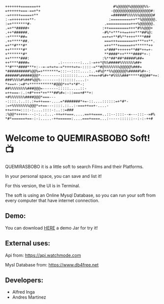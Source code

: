
```
+++++++=======++                                 #%@@@@@%@@@@@@%%-              
=++++++===-==+*+                                -@@@@@@@@@@@@@@@@@#:            
-=+++++=====+**                                 =######%%%%%%@@@@@@#            
:-=++++++++**-                                 :=========++**%@@@@@@.           
:=+*******#-                                 .===========+++%@@@@@@.           
.=+**#####+                                 :++=========+++*#%%@@@+            
.++*######.                                 -#%*+***++==+++***##%@:            
-+*****##=                                  ==+=+**#%**++++****###             
.++*****##.                                  ===+++=======++***++**.            
=+**#***#*                                   =++***+=====++******++             
++******#*                                   =*###*++++++**##*++=+-             
+*******#*                                   **####*++****####*+-:              
++*****###:                                 :%**##*##*#####%##=                 
++****####=             .:--------:...:-=++*@%%#####%%%%%%%##+                  
**#***####***+:--=-=+=+=-=*++++=+=-::::-=**#@%%%%%%%@@@@@%###=                  
*##########%@@%=+*******=:::--::::....:..+#%@**%%@@@@@@%#####%#+-:              
######%#####@@@*---------::::::::.....++==+#%#+*#%%%%###*****#@@##*+=:          
###%%%%#%###%@@%--------::::::::....:-*+==+-:=#*+***********#@@@*++*+*#*-:      
##%%%%%%%%###@@@=-------:::::.....::-=++===-:.:+#*+++*++***##%#=:-::===+#**+:   
+#%%%%%%%####@@@*===----::::.:..::.:+=++===-....=*#######*+=-::....::::::=+*#*-
:=+%%%%%%%%@@@*=+==---::::.::..:-===++==+-....-++=+++=::::-:....::::-:..::=###
:%@@*+++++---:-:..:...-++=++===.....==++====..::--::::--=---:::--=#%
*#*======+==-:-:.....-++======:....===+====...:-----::::::--:-:-++#
```

# Welcome to QUEMIRASBOBO Soft! :tv:

QUEMIRASBOBO it is a little soft to search Films and their Platforms.

In your personal space, you can save and list it!

For this version, the UI is in Terminal.

The soft is using an Online Mysql Database, so you can run your soft from every computer that have internet connection.

## Demo:

You can download <a href="https://drive.google.com/file/d/11QHAcIlKWygH3RgMNAK1slPGNfTqY350/view?usp=sharing">HERE</a> a demo Jar for try it!


## External uses:

Api from: <a href="https://api.watchmode.com/">https://api.watchmode.com</a>

Mysl Database from: <a href="https://www.db4free.net/">https://www.db4free.net</a>

## Developers:

- Alfred Inga
- Andres Martinez